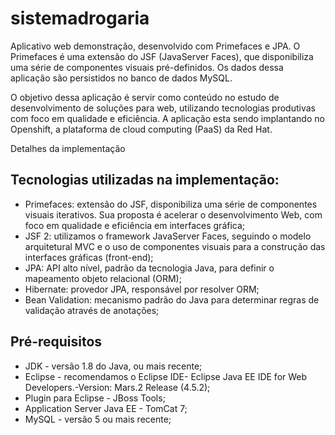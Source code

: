 # sistemadrogaria

Aplicativo web demonstração, desenvolvido com Primefaces e JPA. O Primefaces é uma extensão do JSF (JavaServer Faces), que disponibiliza uma série de componentes visuais pré-definidos.  Os dados dessa aplicação são persistidos no banco de dados MySQL.

O objetivo dessa aplicação é servir como conteúdo no estudo de desenvolvimento de soluções para web, utilizando tecnologias produtivas com foco em qualidade e eficiência. A aplicação esta sendo implantando no Openshift, a plataforma de cloud computing (PaaS) da Red Hat.

Detalhes da implementação

<h2>Tecnologias utilizadas na implementação:</h2>
<ul>
    <li>Primefaces: extensão do JSF, disponibiliza uma série de componentes visuais iterativos. Sua proposta é acelerar o desenvolvimento Web, com foco em qualidade e eficiência em interfaces gráfica;</li>
    <li>JSF 2: utilizamos o framework JavaServer Faces, seguindo o modelo arquitetural MVC e o uso de componentes visuais para a construção das interfaces gráficas (front-end);</li>
    <li>JPA: API alto nível, padrão da tecnologia Java, para definir o mapeamento objeto relacional (ORM);</li>
    <li>Hibernate: provedor JPA, responsável por resolver ORM;</li>
    
   <li> Bean Validation: mecanismo padrão do Java para determinar regras de validação através de anotações;</li>
</ul>


<h2>Pré-requisitos</h2>
<ul>
    <li> JDK - versão 1.8 do Java, ou mais recente;</li>
   <li> Eclipse - recomendamos o Eclipse IDE- Eclipse Java EE IDE for Web Developers.-Version: Mars.2 Release (4.5.2);</li>
    <li>Plugin para Eclipse - JBoss Tools;</li>
    <li>Application Server Java EE - TomCat 7;</li>
    <li>MySQL - versão 5 ou mais recente;</li>
</ul>
